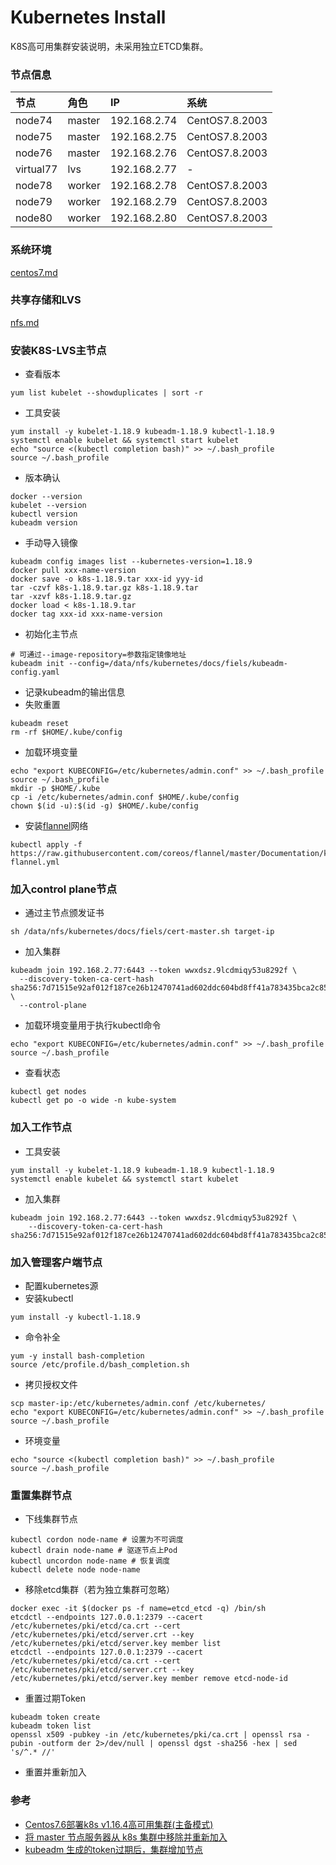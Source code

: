 # Kubernetes Install
K8S高可用集群安装说明，未采用独立ETCD集群。

### 节点信息
| 节点 | 角色 | IP | 系统 |
| :----- | :----- | :----- | :----- |
| node74 | master | 192.168.2.74 | CentOS7.8.2003 |
| node75 | master | 192.168.2.75 | CentOS7.8.2003 |
| node76 | master | 192.168.2.76 | CentOS7.8.2003 |
| virtual77 | lvs | 192.168.2.77 | - |
| node78 | worker | 192.168.2.78 | CentOS7.8.2003 |
| node79 | worker | 192.168.2.79 | CentOS7.8.2003 |
| node80 | worker | 192.168.2.80 | CentOS7.8.2003 |

### 系统环境
[centos7.md](./centos7.md)

### 共享存储和LVS
[nfs.md](./nfs.md)

### 安装K8S-LVS主节点
- 查看版本
```
yum list kubelet --showduplicates | sort -r
```
- 工具安装
```
yum install -y kubelet-1.18.9 kubeadm-1.18.9 kubectl-1.18.9
systemctl enable kubelet && systemctl start kubelet
echo "source <(kubectl completion bash)" >> ~/.bash_profile
source ~/.bash_profile
```
- 版本确认
```
docker --version
kubelet --version
kubectl version
kubeadm version
```
- 手动导入镜像
```
kubeadm config images list --kubernetes-version=1.18.9
docker pull xxx-name-version
docker save -o k8s-1.18.9.tar xxx-id yyy-id
tar -czvf k8s-1.18.9.tar.gz k8s-1.18.9.tar
tar -xzvf k8s-1.18.9.tar.gz
docker load < k8s-1.18.9.tar
docker tag xxx-id xxx-name-version
```
- 初始化主节点
```
# 可通过--image-repository=参数指定镜像地址
kubeadm init --config=/data/nfs/kubernetes/docs/fiels/kubeadm-config.yaml
```
- 记录kubeadm的输出信息
- 失败重置
```
kubeadm reset
rm -rf $HOME/.kube/config
```
- 加载环境变量
```
echo "export KUBECONFIG=/etc/kubernetes/admin.conf" >> ~/.bash_profile
source ~/.bash_profile
mkdir -p $HOME/.kube
cp -i /etc/kubernetes/admin.conf $HOME/.kube/config
chown $(id -u):$(id -g) $HOME/.kube/config
```
- 安装[flannel](https://github.com/coreos/flannel/)网络
```
kubectl apply -f https://raw.githubusercontent.com/coreos/flannel/master/Documentation/kube-flannel.yml
```

### 加入control plane节点
- 通过主节点颁发证书
```
sh /data/nfs/kubernetes/docs/fiels/cert-master.sh target-ip
```
- 加入集群
```
kubeadm join 192.168.2.77:6443 --token wwxdsz.9lcdmiqy53u8292f \
  --discovery-token-ca-cert-hash sha256:7d71515e92af012f187ce26b12470741ad602ddc604bd8ff41a783435bca2c85 \
  --control-plane 
```
- 加载环境变量用于执行kubectl命令
```
echo "export KUBECONFIG=/etc/kubernetes/admin.conf" >> ~/.bash_profile
source ~/.bash_profile
```
- 查看状态
```
kubectl get nodes
kubectl get po -o wide -n kube-system
```

### 加入工作节点
- 工具安装
```
yum install -y kubelet-1.18.9 kubeadm-1.18.9 kubectl-1.18.9
systemctl enable kubelet && systemctl start kubelet
```
- 加入集群
```
kubeadm join 192.168.2.77:6443 --token wwxdsz.9lcdmiqy53u8292f \
    --discovery-token-ca-cert-hash sha256:7d71515e92af012f187ce26b12470741ad602ddc604bd8ff41a783435bca2c85
```

### 加入管理客户端节点
- 配置kubernetes源
- 安装kubectl
```
yum install -y kubectl-1.18.9
```
- 命令补全
```
yum -y install bash-completion
source /etc/profile.d/bash_completion.sh
```
- 拷贝授权文件
```
scp master-ip:/etc/kubernetes/admin.conf /etc/kubernetes/
echo "export KUBECONFIG=/etc/kubernetes/admin.conf" >> ~/.bash_profile
source ~/.bash_profile
```
- 环境变量
```
echo "source <(kubectl completion bash)" >> ~/.bash_profile
source ~/.bash_profile
```

### 重置集群节点
- 下线集群节点
```
kubectl cordon node-name # 设置为不可调度
kubectl drain node-name # 驱逐节点上Pod
kubectl uncordon node-name # 恢复调度
kubectl delete node node-name
```
- 移除etcd集群（若为独立集群可忽略）
```
docker exec -it $(docker ps -f name=etcd_etcd -q) /bin/sh
etcdctl --endpoints 127.0.0.1:2379 --cacert /etc/kubernetes/pki/etcd/ca.crt --cert /etc/kubernetes/pki/etcd/server.crt --key /etc/kubernetes/pki/etcd/server.key member list
etcdctl --endpoints 127.0.0.1:2379 --cacert /etc/kubernetes/pki/etcd/ca.crt --cert /etc/kubernetes/pki/etcd/server.crt --key /etc/kubernetes/pki/etcd/server.key member remove etcd-node-id
```
- 重置过期Token
```
kubeadm token create
kubeadm token list
openssl x509 -pubkey -in /etc/kubernetes/pki/ca.crt | openssl rsa -pubin -outform der 2>/dev/null | openssl dgst -sha256 -hex | sed 's/^.* //'
```
- 重置并重新加入

### 参考
- [Centos7.6部署k8s v1.16.4高可用集群(主备模式)](https://www.kubernetes.org.cn/6632.html)
- [将 master 节点服务器从 k8s 集群中移除并重新加入](https://www.cnblogs.com/dudu/p/12173867.html)
- [kubeadm 生成的token过期后，集群增加节点](https://blog.csdn.net/mailjoin/article/details/79686934)
